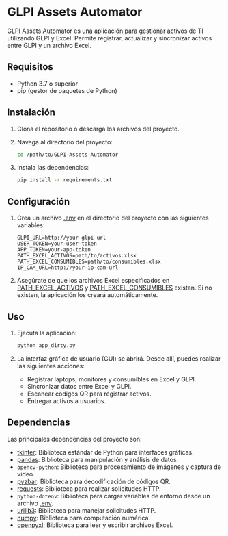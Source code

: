 # GLPI Assets Automator

GLPI Assets Automator es una aplicación para gestionar activos de TI utilizando GLPI y Excel. Permite registrar, actualizar y sincronizar activos entre GLPI y un archivo Excel.

## Requisitos

- Python 3.7 o superior
- pip (gestor de paquetes de Python)

## Instalación

1. Clona el repositorio o descarga los archivos del proyecto.

2. Navega al directorio del proyecto:

    ```sh
    cd /path/to/GLPI-Assets-Automator
    ```

4. Instala las dependencias:

    ```sh
    pip install -r requirements.txt
    ```

## Configuración

1. Crea un archivo [.env](http://_vscodecontentref_/0) en el directorio del proyecto con las siguientes variables:

    ```env
    GLPI_URL=http://your-glpi-url
    USER_TOKEN=your-user-token
    APP_TOKEN=your-app-token
    PATH_EXCEL_ACTIVOS=path/to/activos.xlsx
    PATH_EXCEL_CONSUMIBLES=path/to/consumibles.xlsx
    IP_CAM_URL=http://your-ip-cam-url
    ```

2. Asegúrate de que los archivos Excel especificados en [PATH_EXCEL_ACTIVOS](http://_vscodecontentref_/1) y [PATH_EXCEL_CONSUMIBLES](http://_vscodecontentref_/2) existan. Si no existen, la aplicación los creará automáticamente.

## Uso

1. Ejecuta la aplicación:

    ```sh
    python app_dirty.py
    ```

2. La interfaz gráfica de usuario (GUI) se abrirá. Desde allí, puedes realizar las siguientes acciones:

    - Registrar laptops, monitores y consumibles en Excel y GLPI.
    - Sincronizar datos entre Excel y GLPI.
    - Escanear códigos QR para registrar activos.
    - Entregar activos a usuarios.

## Dependencias

Las principales dependencias del proyecto son:

- [tkinter](http://_vscodecontentref_/3): Biblioteca estándar de Python para interfaces gráficas.
- [pandas](http://_vscodecontentref_/4): Biblioteca para manipulación y análisis de datos.
- `opencv-python`: Biblioteca para procesamiento de imágenes y captura de video.
- [pyzbar](http://_vscodecontentref_/5): Biblioteca para decodificación de códigos QR.
- [requests](http://_vscodecontentref_/6): Biblioteca para realizar solicitudes HTTP.
- `python-dotenv`: Biblioteca para cargar variables de entorno desde un archivo [.env](http://_vscodecontentref_/7).
- [urllib3](http://_vscodecontentref_/8): Biblioteca para manejar solicitudes HTTP.
- [numpy](http://_vscodecontentref_/9): Biblioteca para computación numérica.
- [openpyxl](http://_vscodecontentref_/10): Biblioteca para leer y escribir archivos Excel.

